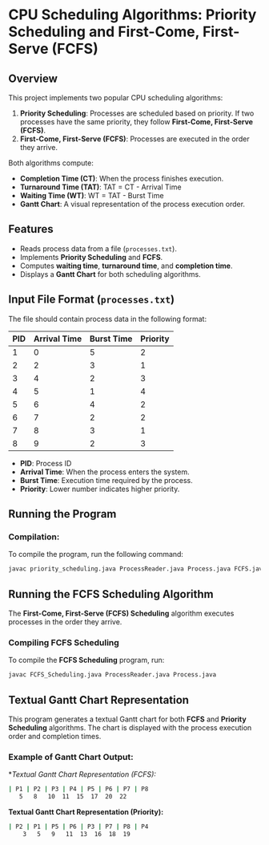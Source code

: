 # CPU Scheduling Algorithms: Priority Scheduling and First-Come, First-Serve (FCFS)

## Overview
This project implements two popular CPU scheduling algorithms:
1. **Priority Scheduling**: Processes are scheduled based on priority. If two processes have the same priority, they follow **First-Come, First-Serve (FCFS)**.
2. **First-Come, First-Serve (FCFS)**: Processes are executed in the order they arrive.

Both algorithms compute:
- **Completion Time (CT)**: When the process finishes execution.
- **Turnaround Time (TAT)**: TAT = CT - Arrival Time
- **Waiting Time (WT)**: WT = TAT - Burst Time
- **Gantt Chart**: A visual representation of the process execution order.

## Features
- Reads process data from a file (`processes.txt`).
- Implements **Priority Scheduling** and **FCFS**.
- Computes **waiting time**, **turnaround time**, and **completion time**.
- Displays a **Gantt Chart** for both scheduling algorithms.

## Input File Format (`processes.txt`)
The file should contain process data in the following format:

| **PID** | **Arrival Time** | **Burst Time** | **Priority** |
|---------|------------------|----------------|--------------|
| 1       | 0                | 5              | 2            |
| 2       | 2                | 3              | 1            |
| 3       | 4                | 2              | 3            |
| 4       | 5                | 1              | 4            |
| 5       | 6                | 4              | 2            |
| 6       | 7                | 2              | 2            |
| 7       | 8                | 3              | 1            |
| 8       | 9                | 2              | 3            |

- **PID**: Process ID
- **Arrival Time**: When the process enters the system.
- **Burst Time**: Execution time required by the process.
- **Priority**: Lower number indicates higher priority.

## Running the Program

### Compilation:
To compile the program, run the following command:
```bash
javac priority_scheduling.java ProcessReader.java Process.java FCFS.java
```
## Running the FCFS Scheduling Algorithm
The **First-Come, First-Serve (FCFS) Scheduling** algorithm executes processes in the order they arrive.

### **Compiling FCFS Scheduling**
To compile the **FCFS Scheduling** program, run:

```bash
javac FCFS_Scheduling.java ProcessReader.java Process.java
```

## Textual Gantt Chart Representation
This program generates a textual Gantt chart for both **FCFS** and **Priority Scheduling** algorithms. The chart is displayed with the process execution order and completion times.

### Example of Gantt Chart Output:

**Textual Gantt Chart Representation (FCFS):*
 ```bash
| P1 | P2 | P3 | P4 | P5 | P6 | P7 | P8 
    5   8   10  11  15  17  20  22
```

**Textual Gantt Chart Representation (Priority):**
```bash
| P2 | P1 | P5 | P6 | P3 | P7 | P8 | P4
    3   5   9   11  13  16  18  19
```



